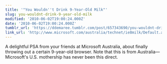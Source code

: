 ```yaml
---
title: '"You Wouldn''t Drink 9-Year-Old Milk"'
slug: you-wouldnt-drink-9-year-old-milk
modified: '2010-06-02T19:00:24.000Z'
date: '2010-06-02T19:00:24.000Z'
tumblr_url: 'https://ddemaree.tumblr.com/post/657343690/you-wouldnt-drink-9-year-old-milk'
link_url: 'http://www.microsoft.com/australia/technet/ie8milk/Default.aspx'
---
```

A delightful PSA from your friends at Microsoft Australia, about finally throwing out a certain 9-year-old browser. Note that this is from Australia—Microsoft's U.S. mothership has never been this direct.
